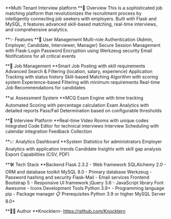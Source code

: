 **Multi Tenant Interview platform
**🚀 Overview
This is a sophisticated job matching platform that revolutionizes the recruitment process by intelligently connecting job seekers with employers. Built with Flask and MySQL, it features advanced skill-based matching, real-time interviews, and comprehensive analytics.

**✨ Features
**👥 User Management
Multi-role Authentication (Admin, Employer, Candidate, Interviewer, Manager)
Secure Session Management with Flask-Login
Password Encryption using Werkzeug security
Email Notifications for all critical events

**💼 Job Management
**Smart Job Posting with skill requirements
Advanced Search & Filtering (location, salary, experience)
Application Tracking with status history
Skill-based Matching Algorithm with scoring system
Experience-based Filtering with minimum requirements
Real-time Job Recommendations for candidates


**📊 Assessment System
**MCQ Exam Engine with time tracking
Automated Scoring with percentage calculation
Exam Analytics with detailed reports
Pass/Fail Determination based on configurable thresholds

**🎥 Interview Platform
**Real-time Video Rooms with unique codes
Integrated Code Editor for technical interviews
Interview Scheduling with calendar integration
Feedback Collection

**📈 Analytics Dashboard
**System Statistics for administrators
Employer Analytics with application trends
Candidate Insights with skill gap analysis
Export Capabilities (CSV, PDF)

**🛠️ Tech Stack
**Backend
Flask 2.3.2 - Web framework
SQLAlchemy 2.0 - ORM and database toolkit
MySQL 8.0 - Primary database
Werkzeug - Password hashing and security
Flask-Mail - Email services
Frontend
Bootstrap 5 - Responsive UI framework
jQuery 3.6 - JavaScript library
Font Awesome - Icons
Development Tools
Python 3.9+ - Programming language
pip - Package manager
📋 Prerequisites
Python 3.9 or higher
MySQL Server 8.0+


**👨‍💻 Author
**Knocktern- https://github.com/Knocktern


